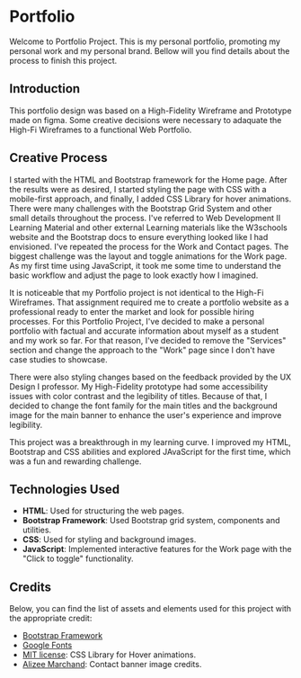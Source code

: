 # Portfolio

Welcome to Portfolio Project. This is my personal portfolio, promoting my personal work and my personal brand.
Bellow will you find details about the process to finish this project.

## Introduction

This portfolio design was based on a High-Fidelity Wireframe and Prototype made on figma. Some creative decisions were necessary to adaquate the High-Fi Wireframes to a functional Web Portfolio.

## Creative Process

I started with the HTML and Bootstrap framework for the Home page. After the results were as desired, I started styling the page with CSS with a mobile-first approach, and finally, I added CSS Library for hover animations. There were many challenges with the Bootstrap Grid System and other small details throughout the process. I've referred to Web Development II Learning Material and other external Learning materials like the W3schools website and the Bootstrap docs to ensure everything looked like I had envisioned. I've repeated the process for the Work and Contact pages. The biggest challenge was the layout and toggle animations for the Work page. As my first time using JavaScript, it took me some time to understand the basic workflow and adjust the page to look exactly how I imagined.

It is noticeable that my Portfolio project is not identical to the High-Fi Wireframes. That assignment required me to create a portfolio website as a professional ready to enter the market and look for possible hiring processes. For this Portfolio Project, I've decided to make a personal portfolio with factual and accurate information about myself as a student and my work so far. For that reason, I've decided to remove the "Services" section and change the approach to the "Work" page since I don't have case studies to showcase.

There were also styling changes based on the feedback provided by the UX Design I professor. My High-Fidelity prototype had some accessibility issues with color contrast and the legibility of titles. Because of that, I decided to change the font family for the main titles and the background image for the main banner to enhance the user's experience and improve legibility. 

This project was a breakthrough in my learning curve. I improved my HTML, Bootstrap and CSS abilities and explored JAvaScript for the first time, which was a fun and rewarding challenge.

## Technologies Used

- **HTML**: Used for structuring the web pages.
- **Bootstrap Framework**: Used Bootstrap grid system, components and utilities.
- **CSS**: Used for styling and background images.
- **JavaScript**: Implemented interactive features for the Work page with the "Click to toggle" functionality.

## Credits

Below, you can find the list of assets and elements used for this project with the appropriate credit:

- [Bootstrap Framework](https://getbootstrap.com/)
- [Google Fonts](https://fonts.google.com/)
- [MIT license](https://opensource.org/licenses/MIT): CSS Library for Hover animations.
- [Alizee Marchand](https://www.pexels.com/pt-br/foto/cacto-verde-937800/): Contact banner image credits.